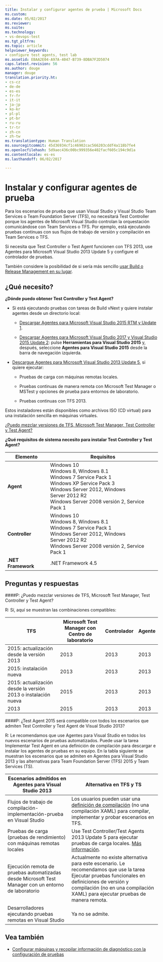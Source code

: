 ```yaml
---
title: Instalar y configurar agentes de prueba | Microsoft Docs
ms.custom: 
ms.date: 05/02/2017
ms.reviewer: 
ms.suite: 
ms.technology:
- vs-devops-test
ms.tgt_pltfrm: 
ms.topic: article
helpviewer_keywords:
- configure test agents, test lab
ms.assetid: EBAA2E04-A97A-4047-B739-8DBA7F2D5074
caps.latest.revision: 56
ms.author: douge
manager: douge
translation.priority.ht:
- cs-cz
- de-de
- es-es
- fr-fr
- it-it
- ja-jp
- ko-kr
- pl-pl
- pt-br
- ru-ru
- tr-tr
- zh-cn
- zh-tw
ms.translationtype: Human Translation
ms.sourcegitcommit: 45d36934cf1c46902cac566203cddf4a118b7fe4
ms.openlocfilehash: 5d9aec436c00bc999356e402facf605c194c9d1a
ms.contentlocale: es-es
ms.lasthandoff: 06/02/2017

---
```

# <a name="install-and-configure-test-agents"></a>Instalar y configurar agentes de prueba

Para los escenarios de prueba que usan Visual Studio y Visual Studio Team Services o Team Foundation Server (TFS), no necesitará Test Controller porque los agentes de Microsoft Visual Studio controlan la orquestación comunicándose con Team Services o TFS. Por ejemplo, está ejecutando pruebas continuas con sus flujos de trabajo de versión y compilación en Team Services o TFS.

Si necesita que Test Controller o Test Agent funcionen con TFS 2013, use Agentes para Microsoft Visual Studio 2013 Update 5 y configure el controlador de pruebas.

También considere la posibilidad de si sería más sencillo [usar Build o Release Management en su lugar](lab-management/use-build-or-rm-instead-of-lab-management.md).

## <a name="what-do-i-need"></a>¿Qué necesito?

**¿Dónde puedo obtener Test Controller y Test Agent?**

* Si está ejecutando pruebas con tareas de Build vNext y quiere instalar agentes desde un directorio local: 

  * [Descargar Agentes para Microsoft Visual Studio 2015 RTM y Update 1](http://go.microsoft.com/fwlink/p/?LinkId=619266). 

  * [Descargar Agentes para Microsoft Visual Studio 2017 y Visual Studio 2015 Update 2](https://www.visualstudio.com/downloads/download-visual-studio-vs): pulse **Herramientas para Visual Studio 2015** y, después, seleccione **Agentes para Visual Studio 2015** desde la barra de navegación izquierda.

* [Descargue Agentes para Microsoft Visual Studio 2013 Update 5](http://go.microsoft.com/fwlink/p/?LinkId=619264), si quiere ejecutar:

  * Pruebas de carga con máquinas remotas locales.

  * Pruebas continuas de manera remota con Microsoft Test Manager o MSTest y opciones de prueba para entornos de laboratorio.

  * Pruebas continuas con TFS 2013.

Estos instaladores están disponibles como archivos ISO (CD virtual) para una instalación sencilla en máquinas virtuales. 

[¿Puedo mezclar versiones de TFS, Microsoft Test Manager, Test Controller y Test Agent?](#MixedVersions)

**¿Qué requisitos de sistema necesito para instalar Test Controller y Test Agent?**

| Elemento | Requisitos |
| ---- | ------------ |
| **Agent** | Windows 10 <br />Windows 8, Windows 8.1<br />Windows 7 Service Pack 1<br />Windows XP Service Pack 3<br />Windows Server 2012, Windows Server 2012 R2<br />Windows Server 2008 versión 2, Service Pack 1 |
| **Controller** | Windows 10 <br />Windows 8, Windows 8.1<br />Windows 7 Service Pack 1<br />Windows Server 2012, Windows Server 2012 R2<br />Windows Server 2008 versión 2, Service Pack 1 |
| **.NET Framework** | .NET Framework 4.5 |

## <a name="q--a"></a>Preguntas y respuestas

<!-- BEGINSECTION class="m-qanda" -->

<a name="MixedVersions"></a>

####<a name="q-can-i-mix-versions-of-tfs-microsoft-test-manager-the-test-controller-and-test-agent"></a>P: ¿Puedo mezclar versiones de TFS, Microsoft Test Manager, Test Controller y Test Agent?

R: Sí, aquí se muestran las combinaciones compatibles:

| TFS | Microsoft Test Manager con Centro de laboratorio | Controlador | Agente |
| --- | -------------------------------------- | ---------- | ----- |
| 2015: actualización desde la versión 2013 | 2013 | 2013 |2013 |
| 2015: instalación nueva | 2013 | 2013 | 2013 |
| 2015: actualización desde la versión 2013 o instalación nueva | 2015 | 2013 | 2013 |
| 2013 | 2015 | 2013 | 2013 |

####<a name="q-will-the-test-agent-2015-support-all-the-scenarios-supported-by-test-controller-and-test-agent-of-visual-studio-2013"></a>P: ¿Test Agent 2015 será compatible con todos los escenarios que admiten Test Controller y Test Agent de Visual Studio 2013?

R: Le recomendamos que use Agentes para Visual Studio en todos los nuevos escenarios de pruebas automatizados. Puede usar la tarea Implementar Test Agent en una definición de compilación para descargar e instalar los agentes de pruebas en su equipo.
En la tabla siguiente se muestran los escenarios que se admiten en Agentes para Visual Studio 2013 y las alternativas para Team Foundation Server (TFS) 2015 y Team Services (TS).

| Escenarios admitidos en Agentes para Visual Studio 2013 | Alternativa en TFS y TS |
| --- | --- |
| Flujos de trabajo de compilación-implementación-prueba en Visual Studio | Los usuarios pueden usar una [definición de compilación](https://www.visualstudio.com/team-services/continuous-integration/) (no una compilación XAML) para compilar, implementar y probar escenarios en TFS. |
| Pruebas de carga (pruebas de rendimiento) con máquinas remotas locales | Use Test Controller/Test Agents 2013 Update 5 para ejecutar pruebas de carga locales. [Más información](https://msdn.microsoft.com/en-us/library/ff400223.aspx). |
| Ejecución remota de pruebas automatizadas desde Microsoft Test Manager con un entorno de laboratorio | Actualmente no existe alternativa para este escenario. Le recomendamos que use la tarea Ejecutar pruebas funcionales en definiciones de versión y compilación (no en una compilación XAML) para ejecutar pruebas de manera remota. |
| Desarrolladores ejecutando pruebas remotas en Visual Studio | Ya no se admite. |

<!-- ENDSECTION -->

## <a name="see-also"></a>Vea también

* [Configurar máquinas y recopilar información de diagnóstico con la configuración de pruebas](https://msdn.microsoft.com/library/dd286743%28v=vs.140%29.aspx)

